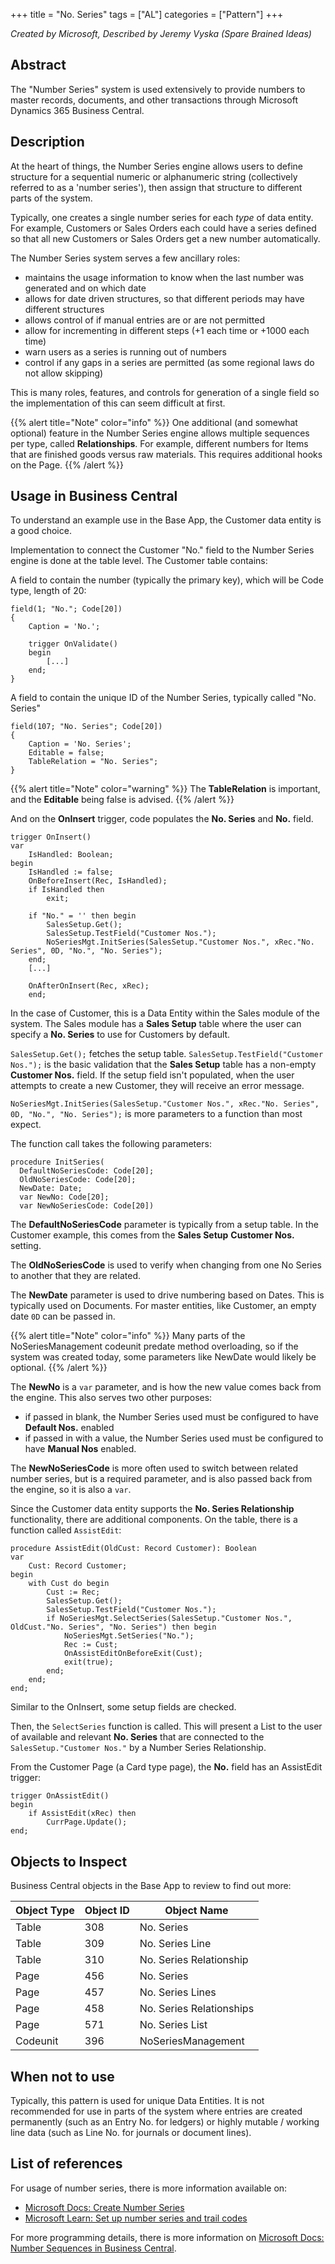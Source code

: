 +++
title = "No. Series"
tags = ["AL"]
categories = ["Pattern"]
+++

_Created by Microsoft, Described by Jeremy Vyska (Spare Brained Ideas)_

## Abstract

The "Number Series" system is used extensively to provide numbers to master records, documents, and other transactions through Microsoft Dynamics 365 Business Central.

## Description

At the heart of things, the Number Series engine allows users to define structure for a sequential numeric or alphanumeric string (collectively referred to as a 'number series'), then assign that structure to different parts of the system.

Typically, one creates a single number series for each _type_ of data entity.  For example, Customers or Sales Orders each could have a series defined so that all new Customers or Sales Orders get a new number automatically.

The Number Series system serves a few ancillary roles:

- maintains the usage information to know when the last number was generated and on which date 
- allows for date driven structures, so that different periods may have different structures
- allows control of if manual entries are or are not permitted
- allow for incrementing in different steps (+1 each time or +1000 each time)
- warn users as a series is running out of numbers
- control if any gaps in a series are permitted (as some regional laws do not allow skipping)

This is many roles, features, and controls for generation of a single field so the implementation of this can seem difficult at first.

{{% alert title="Note" color="info" %}}
One additional (and somewhat optional) feature in the Number Series engine allows multiple sequences per type, called **Relationships**.  For example, different numbers for Items that are finished goods versus raw materials.  This requires additional hooks on the Page.
{{% /alert %}}

## Usage in Business Central

To understand an example use in the Base App, the Customer data entity is a good choice.  

Implementation to connect the Customer "No." field to the Number Series engine is done at the table level.  The Customer table contains:

A field to contain the number (typically the primary key), which will be Code type, length of 20:

```AL
field(1; "No."; Code[20])
{
    Caption = 'No.';

    trigger OnValidate()
    begin
        [...]
    end;
}
```

A field to contain the unique ID of the Number Series, typically called "No. Series"
  
```AL  
field(107; "No. Series"; Code[20])
{
    Caption = 'No. Series';
    Editable = false;
    TableRelation = "No. Series";
}
```
{{% alert title="Note" color="warning" %}}
The **TableRelation** is important, and the **Editable** being false is advised.
{{% /alert %}}

And on the **OnInsert** trigger, code populates the **No. Series** and **No.** field.

```AL
trigger OnInsert()
var
    IsHandled: Boolean;
begin
    IsHandled := false;
    OnBeforeInsert(Rec, IsHandled);
    if IsHandled then
        exit;

    if "No." = '' then begin
        SalesSetup.Get();
        SalesSetup.TestField("Customer Nos.");
        NoSeriesMgt.InitSeries(SalesSetup."Customer Nos.", xRec."No. Series", 0D, "No.", "No. Series");
    end;
    [...]

    OnAfterOnInsert(Rec, xRec);
    end;
```

In the case of Customer, this is a Data Entity within the Sales module of the system.  The Sales module has a **Sales Setup** table where the user can specify a **No. Series** to use for Customers by default.

`SalesSetup.Get();` fetches the setup table.
`SalesSetup.TestField("Customer Nos.");` is the basic validation that the **Sales Setup** table has a non-empty **Customer Nos.** field.  If the setup field isn't populated, when the user attempts to create a new Customer, they will receive an error message.

`NoSeriesMgt.InitSeries(SalesSetup."Customer Nos.", xRec."No. Series", 0D, "No.", "No. Series");` is more parameters to a function than most expect.

The function call takes the following parameters:

```AL
procedure InitSeries(
  DefaultNoSeriesCode: Code[20]; 
  OldNoSeriesCode: Code[20];
  NewDate: Date;
  var NewNo: Code[20];
  var NewNoSeriesCode: Code[20])
```

The **DefaultNoSeriesCode** parameter is typically from a setup table. In the Customer example, this comes from the **Sales Setup** **Customer Nos.** setting.

The **OldNoSeriesCode** is used to verify when changing from one No Series to another that they are related.

The **NewDate** parameter is used to drive numbering based on Dates. This is typically used on Documents.  For master entities, like Customer, an empty date `0D` can be passed in.  

{{% alert title="Note" color="info" %}}
Many parts of the NoSeriesManagement codeunit predate method overloading, so if the system was created today, some parameters like NewDate would likely be optional.
{{% /alert %}}

The **NewNo** is a `var` parameter, and is how the new value comes back from the engine.  This also serves two other purposes:
 - if passed in blank, the Number Series used must be configured to have **Default Nos.** enabled
 - if passed in with a value, the Number Series used must be configured to have **Manual Nos** enabled.

The **NewNoSeriesCode** is more often used to switch between related number series, but is a required parameter, and is also passed back from the engine, so it is also a `var`.


Since the Customer data entity supports the **No. Series Relationship** functionality, there are additional components.  On the table, there is a function called `AssistEdit`:

```AL
procedure AssistEdit(OldCust: Record Customer): Boolean
var
    Cust: Record Customer;
begin
    with Cust do begin
        Cust := Rec;
        SalesSetup.Get();
        SalesSetup.TestField("Customer Nos.");
        if NoSeriesMgt.SelectSeries(SalesSetup."Customer Nos.", OldCust."No. Series", "No. Series") then begin
            NoSeriesMgt.SetSeries("No.");
            Rec := Cust;
            OnAssistEditOnBeforeExit(Cust);
            exit(true);
        end;
    end;
end;
```

Similar to the OnInsert, some setup fields are checked.

Then, the `SelectSeries` function is called.  This will present a List to the user of available and relevant **No. Series** that are connected to the `SalesSetup."Customer Nos."` by a Number Series Relationship.

From the Customer Page (a Card type page), the **No.** field has an AssistEdit trigger:

```AL
trigger OnAssistEdit()
begin
    if AssistEdit(xRec) then
        CurrPage.Update();
end;
```

## Objects to Inspect

Business Central objects in the Base App to review to find out more:

| Object Type | Object ID | Object Name              |
|-------------|-----------|--------------------------|
| Table       | 308       | No. Series               |
| Table       | 309       | No. Series Line          |
| Table       | 310       | No. Series Relationship  |
| Page        | 456       | No. Series               |
| Page        | 457       | No. Series Lines         |
| Page        | 458       | No. Series Relationships |
| Page        | 571       | No. Series List          |
| Codeunit    | 396       | NoSeriesManagement       |

## When not to use

Typically, this pattern is used for unique Data Entities. It is not recommended for use in parts of the system where entries are created permanently (such as an Entry No. for ledgers) or highly mutable / working line data (such as Line No. for journals or document lines). 

## List of references

For usage of number series, there is more information available on:
- [Microsoft Docs: Create Number Series](https://docs.microsoft.com/en-us/dynamics365/business-central/ui-create-number-series)
- [Microsoft Learn: Set up number series and trail codes](https://docs.microsoft.com/en-us/learn/modules/number-series-trail-codes-dynamics-365-business-central/)

For more programming details, there is more information on [Microsoft Docs: Number Sequences in Business Central](https://docs.microsoft.com/en-us/dynamics365/business-central/dev-itpro/developer/devenv-number-sequences).